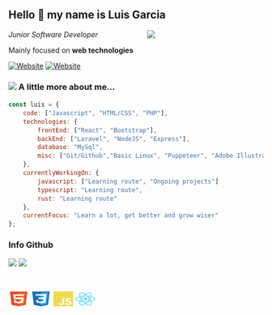 <h2>Hello 👋 my name is Luis Garcia</h2>
<img align='right' src="https://media.giphy.com/media/juua9i2c2fA0AIp2iq/giphy.gif" width="230">
<p><em>Junior Software Developer</em></p>
<p>Mainly focused on <strong>web technologies</strong></p>

[![Website](https://img.shields.io/website?up_message=luichgar&up_color=green&url=https%3A%2F%2Fwww.linkedin.com%2F&style=flat-sqare&logo=Linkedin&logoColor=green&label=Linkedin)](https://www.linkedin.com/) [![Website](https://img.shields.io/website?up_message=placeholder&up_color=green&url=https%3A%2F%2Fexample.com%2F&style=flat-square&logo=Google-Chrome&logoColor=green)](https://example.com/)

### <img src="https://media.giphy.com/media/v1.Y2lkPTc5MGI3NjExdnI5ajM2a3diNnRzdThycmtsbm9qODdkbDB5N3c5OWdoaWtvem1rdiZlcD12MV9pbnRlcm5hbF9naWZfYnlfaWQmY3Q9cw/Ul4u1oVoVB9Z6wBQCO/giphy.gif" width="50"> A little more about me...  

```javascript
const luis = {
    code: ["Javascript", "HTML/CSS", "PHP"],
    technologies: {
        frontEnd: ["React", "Bootstrap"],
        backEnd: ["Laravel", "NodeJS", "Express"],
        database: "MySql",
        misc: ["Git/Github","Basic Linux", "Puppeteer", "Adobe Illustrator"]
    },
    currentlyWorkingOn: {
        javascript: ["Learning route", "Ongoing projects"]
        typescript: "Learning route",
        rust: "Learning route"
    },
    currentFocus: "Learn a lot, get better and grow wiser"
};
```

### Info Github
<div>
  <img height="180em"  src="https://github-readme-stats.vercel.app/api?username=luichgar&show_icons=true&theme=onedark&include_allcommits=true&count_private=true" />
    <img height="180em" src="https://github-readme-stats.vercel.app/api/top-langs/?username=luichgar&layout=compact&langs_count=16&theme=dark">
</div>

##

<div style="display: inline_block"><br>

  <img align="center" alt="Rafa-HTML" height="30" width="40" src="https://raw.githubusercontent.com/devicons/devicon/master/icons/html5/html5-original.svg">
  <img align="center" alt="Rafa-CSS" height="30" width="40" src="https://raw.githubusercontent.com/devicons/devicon/master/icons/css3/css3-original.svg">
  <img align="center" alt="Rafa-Js" height="30" width="40" src="https://raw.githubusercontent.com/devicons/devicon/master/icons/javascript/javascript-plain.svg">
  <img align="center" alt="Rafa-React" height="30" width="40" src="https://raw.githubusercontent.com/devicons/devicon/master/icons/react/react-original.svg">
   
</div>
